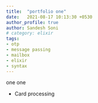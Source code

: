 ```yaml
---
title:  "portfolio one"
date:   2021-08-17 10:13:30 +0530
author_profile: true
author: Sandesh Soni
# category: elixir
tags:
- otp
- message passing
- mailbox
- elixir
- syntax
---
```



one one
- Card processing